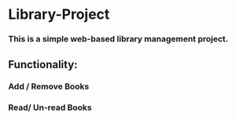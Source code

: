 # Library-Project

### This is a simple web-based library management project.

## Functionality:
### Add / Remove Books
### Read/ Un-read Books